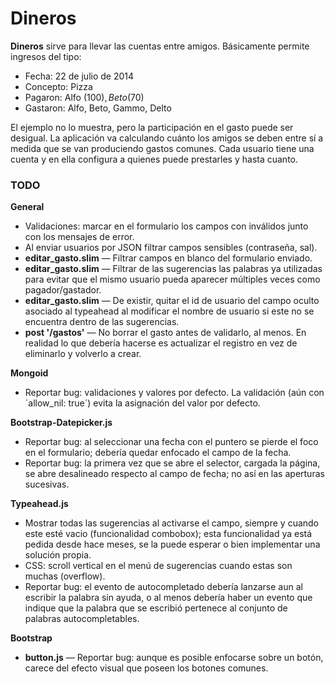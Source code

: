 # Dineros

**Dineros** sirve para llevar las cuentas entre amigos. Básicamente permite ingresos del tipo:

* Fecha: 22 de julio de 2014
* Concepto: Pizza
* Pagaron: Alfo ($100), Beto ($70)
* Gastaron: Alfo, Beto, Gammo, Delto

El ejemplo no lo muestra, pero la participación en el gasto puede ser desigual. La aplicación va calculando cuánto los amigos se deben entre sí a medida que se van produciendo gastos comunes. Cada usuario tiene una cuenta y en ella configura a quienes puede prestarles y hasta cuanto.

### TODO

**General**
* Validaciones: marcar en el formulario los campos con inválidos junto con los mensajes de error.
* Al enviar usuarios por JSON filtrar campos sensibles (contraseña, sal).
* **editar_gasto.slim** — Filtrar campos en blanco del formulario enviado.
* **editar_gasto.slim** — Filtrar de las sugerencias las palabras ya utilizadas para evitar que el mismo usuario pueda aparecer múltiples veces como pagador/gastador.
* **editar_gasto.slim** — De existir, quitar el id de usuario del campo oculto asociado al typeahead al modificar el nombre de usuario si este no se encuentra dentro de las sugerencias.
* **post '/gastos'** — No borrar el gasto antes de validarlo, al menos. En realidad lo que debería hacerse es actualizar el registro en vez de eliminarlo y volverlo a crear.

**Mongoid**
* Reportar bug: validaciones y valores por defecto. La validación (aún con ´allow_nil: true´) evita la asignación del valor por defecto.

**Bootstrap-Datepicker.js**
* Reportar bug: al seleccionar una fecha con el puntero se pierde el foco en el formulario; debería quedar enfocado el campo de la fecha.
* Reportar bug: la primera vez que se abre el selector, cargada la página, se abre desalineado respecto al campo de fecha; no así en las aperturas sucesivas.

**Typeahead.js**
* Mostrar todas las sugerencias al activarse el campo, siempre y cuando este esté vacio (funcionalidad combobox); esta funcionalidad ya está pedida desde hace meses, se la puede esperar o bien implementar una solución propia.
* CSS: scroll vertical en el menú de sugerencias cuando estas son muchas (overflow).
* Reportar bug: el evento de autocompletado debería lanzarse aun al escribir la palabra sin ayuda, o al menos debería haber un evento que indique que la palabra que se escribió pertenece al conjunto de palabras autocompletables.

**Bootstrap**
* **button.js** — Reportar bug: aunque es posible enfocarse sobre un botón, carece del efecto visual que poseen los botones comunes.
